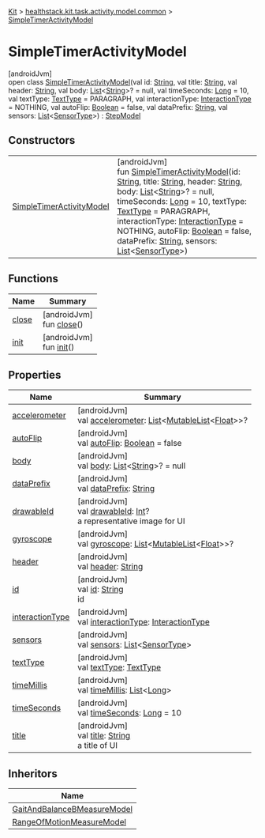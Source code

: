 
[Kit](../../../kit.html) > [healthstack.kit.task.activity.model.common](../index.html) > [SimpleTimerActivityModel](index.html)



# SimpleTimerActivityModel



[androidJvm]\
open class [SimpleTimerActivityModel](index.html)(val id: [String](https://kotlinlang.org/api/latest/jvm/stdlib/kotlin/-string/index.html), val title: [String](https://kotlinlang.org/api/latest/jvm/stdlib/kotlin/-string/index.html), val header: [String](https://kotlinlang.org/api/latest/jvm/stdlib/kotlin/-string/index.html), val body: [List](https://kotlinlang.org/api/latest/jvm/stdlib/kotlin.collections/-list/index.html)&lt;[String](https://kotlinlang.org/api/latest/jvm/stdlib/kotlin/-string/index.html)&gt;? = null, val timeSeconds: [Long](https://kotlinlang.org/api/latest/jvm/stdlib/kotlin/-long/index.html) = 10, val textType: [TextType](../../healthstack.kit.ui/-text-type/index.html) = PARAGRAPH, val interactionType: [InteractionType](../../healthstack.kit.ui.util/-interaction-type/index.html) = NOTHING, val autoFlip: [Boolean](https://kotlinlang.org/api/latest/jvm/stdlib/kotlin/-boolean/index.html) = false, val dataPrefix: [String](https://kotlinlang.org/api/latest/jvm/stdlib/kotlin/-string/index.html), val sensors: [List](https://kotlinlang.org/api/latest/jvm/stdlib/kotlin.collections/-list/index.html)&lt;[SensorType](../../healthstack.kit.sensor/-sensor-type/index.html)&gt;) : [StepModel](../../healthstack.kit.task.base/-step-model/index.html)



## Constructors


| | |
|---|---|
| [SimpleTimerActivityModel](-simple-timer-activity-model.html) | [androidJvm]<br>fun [SimpleTimerActivityModel](-simple-timer-activity-model.html)(id: [String](https://kotlinlang.org/api/latest/jvm/stdlib/kotlin/-string/index.html), title: [String](https://kotlinlang.org/api/latest/jvm/stdlib/kotlin/-string/index.html), header: [String](https://kotlinlang.org/api/latest/jvm/stdlib/kotlin/-string/index.html), body: [List](https://kotlinlang.org/api/latest/jvm/stdlib/kotlin.collections/-list/index.html)&lt;[String](https://kotlinlang.org/api/latest/jvm/stdlib/kotlin/-string/index.html)&gt;? = null, timeSeconds: [Long](https://kotlinlang.org/api/latest/jvm/stdlib/kotlin/-long/index.html) = 10, textType: [TextType](../../healthstack.kit.ui/-text-type/index.html) = PARAGRAPH, interactionType: [InteractionType](../../healthstack.kit.ui.util/-interaction-type/index.html) = NOTHING, autoFlip: [Boolean](https://kotlinlang.org/api/latest/jvm/stdlib/kotlin/-boolean/index.html) = false, dataPrefix: [String](https://kotlinlang.org/api/latest/jvm/stdlib/kotlin/-string/index.html), sensors: [List](https://kotlinlang.org/api/latest/jvm/stdlib/kotlin.collections/-list/index.html)&lt;[SensorType](../../healthstack.kit.sensor/-sensor-type/index.html)&gt;) |


## Functions


| Name | Summary |
|---|---|
| [close](close.html) | [androidJvm]<br>fun [close](close.html)() |
| [init](init.html) | [androidJvm]<br>fun [init](init.html)() |


## Properties


| Name | Summary |
|---|---|
| [accelerometer](accelerometer.html) | [androidJvm]<br>val [accelerometer](accelerometer.html): [List](https://kotlinlang.org/api/latest/jvm/stdlib/kotlin.collections/-list/index.html)&lt;[MutableList](https://kotlinlang.org/api/latest/jvm/stdlib/kotlin.collections/-mutable-list/index.html)&lt;[Float](https://kotlinlang.org/api/latest/jvm/stdlib/kotlin/-float/index.html)&gt;&gt;? |
| [autoFlip](auto-flip.html) | [androidJvm]<br>val [autoFlip](auto-flip.html): [Boolean](https://kotlinlang.org/api/latest/jvm/stdlib/kotlin/-boolean/index.html) = false |
| [body](body.html) | [androidJvm]<br>val [body](body.html): [List](https://kotlinlang.org/api/latest/jvm/stdlib/kotlin.collections/-list/index.html)&lt;[String](https://kotlinlang.org/api/latest/jvm/stdlib/kotlin/-string/index.html)&gt;? = null |
| [dataPrefix](data-prefix.html) | [androidJvm]<br>val [dataPrefix](data-prefix.html): [String](https://kotlinlang.org/api/latest/jvm/stdlib/kotlin/-string/index.html) |
| [drawableId](../../healthstack.kit.task.base/-step-model/drawable-id.html) | [androidJvm]<br>val [drawableId](../../healthstack.kit.task.base/-step-model/drawable-id.html): [Int](https://kotlinlang.org/api/latest/jvm/stdlib/kotlin/-int/index.html)?<br>a representative image for UI |
| [gyroscope](gyroscope.html) | [androidJvm]<br>val [gyroscope](gyroscope.html): [List](https://kotlinlang.org/api/latest/jvm/stdlib/kotlin.collections/-list/index.html)&lt;[MutableList](https://kotlinlang.org/api/latest/jvm/stdlib/kotlin.collections/-mutable-list/index.html)&lt;[Float](https://kotlinlang.org/api/latest/jvm/stdlib/kotlin/-float/index.html)&gt;&gt;? |
| [header](header.html) | [androidJvm]<br>val [header](header.html): [String](https://kotlinlang.org/api/latest/jvm/stdlib/kotlin/-string/index.html) |
| [id](../../healthstack.kit.task.base/-step-model/id.html) | [androidJvm]<br>val [id](../../healthstack.kit.task.base/-step-model/id.html): [String](https://kotlinlang.org/api/latest/jvm/stdlib/kotlin/-string/index.html)<br>id |
| [interactionType](interaction-type.html) | [androidJvm]<br>val [interactionType](interaction-type.html): [InteractionType](../../healthstack.kit.ui.util/-interaction-type/index.html) |
| [sensors](sensors.html) | [androidJvm]<br>val [sensors](sensors.html): [List](https://kotlinlang.org/api/latest/jvm/stdlib/kotlin.collections/-list/index.html)&lt;[SensorType](../../healthstack.kit.sensor/-sensor-type/index.html)&gt; |
| [textType](text-type.html) | [androidJvm]<br>val [textType](text-type.html): [TextType](../../healthstack.kit.ui/-text-type/index.html) |
| [timeMillis](time-millis.html) | [androidJvm]<br>val [timeMillis](time-millis.html): [List](https://kotlinlang.org/api/latest/jvm/stdlib/kotlin.collections/-list/index.html)&lt;[Long](https://kotlinlang.org/api/latest/jvm/stdlib/kotlin/-long/index.html)&gt; |
| [timeSeconds](time-seconds.html) | [androidJvm]<br>val [timeSeconds](time-seconds.html): [Long](https://kotlinlang.org/api/latest/jvm/stdlib/kotlin/-long/index.html) = 10 |
| [title](../../healthstack.kit.task.base/-step-model/title.html) | [androidJvm]<br>val [title](../../healthstack.kit.task.base/-step-model/title.html): [String](https://kotlinlang.org/api/latest/jvm/stdlib/kotlin/-string/index.html)<br>a title of UI |


## Inheritors


| Name |
|---|
| [GaitAndBalanceBMeasureModel](../../healthstack.kit.task.activity.model/-gait-and-balance-b-measure-model/index.html) |
| [RangeOfMotionMeasureModel](../../healthstack.kit.task.activity.model/-range-of-motion-measure-model/index.html) |

